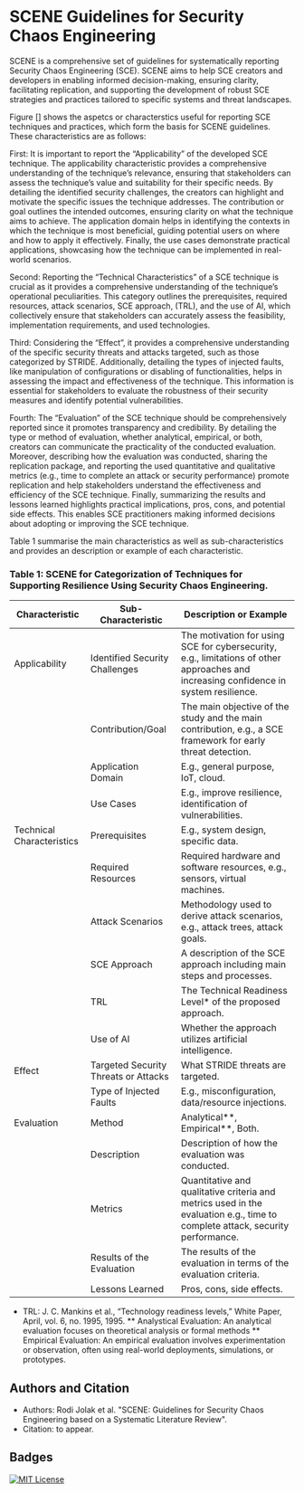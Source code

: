 # SCENE Guidelines for Security Chaos Engineering
SCENE is a comprehensive set of guidelines for systematically reporting Security Chaos Engineering (SCE).
SCENE aims to help  SCE creators and developers in enabling informed decision-making, ensuring clarity, facilitating replication, and supporting the development of robust SCE strategies and practices tailored to specific systems and threat landscapes.

Figure [] shows the aspetcs or characterstics useful for reporting SCE techniques and practices, which form the basis for SCENE guidelines. These characteristics are as follows:

First: It is important to report the “Applicability” of the developed SCE technique. The applicability characteristic provides a comprehensive understanding of the technique’s relevance, ensuring that stakeholders can assess the technique’s value and suitability for their specific needs. By detailing the identified security challenges, the creators can highlight and motivate the specific issues the technique addresses. The contribution or goal outlines the intended outcomes, ensuring clarity on what the technique aims to achieve. The application domain helps in identifying the contexts in which the technique is most beneficial, guiding potential users on where and how to apply it effectively. Finally, the use cases demonstrate practical applications, showcasing how the technique can be implemented in real-world scenarios.

Second: Reporting the “Technical Characteristics” of a SCE technique is crucial as it provides a comprehensive understanding of the technique’s operational peculiarities. This category outlines the prerequisites, required resources, attack scenarios, SCE approach, (TRL), and the use of AI, which collectively ensure that stakeholders can accurately assess the feasibility, implementation requirements, and used technologies.

Third: Considering the “Effect”, it provides a comprehensive understanding of the specific security threats and attacks targeted, such as those categorized by STRIDE. Additionally, detailing the types of injected faults, like manipulation of configurations or disabling of functionalities, helps in assessing the impact and effectiveness of the technique. This information is essential for stakeholders to evaluate the robustness of their security measures and identify potential vulnerabilities.

Fourth: The “Evaluation” of the SCE technique should be comprehensively reported since it promotes transparency and credibility. By detailing the type or method of evaluation, whether analytical, empirical, or both, creators can communicate the practicality of the conducted evaluation. Moreover, describing how the evaluation was conducted, sharing the replication package, and reporting the used quantitative and qualitative metrics (e.g., time to complete an attack or security performance) promote replication and help stakeholders understand the effectiveness and efficiency of the SCE technique. Finally, summarizing the results and lessons learned highlights
practical implications, pros, cons, and potential side effects. This enables SCE practitioners making informed decisions about adopting or improving the SCE technique.

Table 1 summarise the main characteristics as well as sub-characteristics and provides an description or example of each characteristic. 


### Table 1: SCENE for Categorization of Techniques for Supporting Resilience Using Security Chaos Engineering.

| **Characteristic**              | **Sub-Characteristic**                   | **Description or Example**                                                                 |
|--------------------------|------------------------------------|---------------------------------------------------------------------------------------------|
| Applicability            | Identified Security Challenges     | The motivation for using SCE for cybersecurity, e.g., limitations of other approaches and increasing confidence in system resilience. |
|                          | Contribution/Goal                  | The main objective of the study and the main contribution, e.g., a SCE framework for early threat detection. |
|                          | Application Domain                 | E.g., general purpose, IoT, cloud.                                                          |
|                          | Use Cases                          | E.g., improve resilience, identification of vulnerabilities.                                |
| Technical Characteristics| Prerequisites                      | E.g., system design, specific data.                                                         |
|                          | Required Resources                 | Required hardware and software resources, e.g., sensors, virtual machines.                 |
|                          | Attack Scenarios                   | Methodology used to derive attack scenarios, e.g., attack trees, attack goals.             |
|                          | SCE Approach                       | A description of the SCE approach including main steps and processes.                      |
|                          | TRL                                | The Technical Readiness Level* of the proposed approach.                                    |
|                          | Use of AI                          | Whether the approach utilizes artificial intelligence.                                     |
| Effect                   | Targeted Security Threats or Attacks | What STRIDE threats are targeted.                                                         |
|                          | Type of Injected Faults            | E.g., misconfiguration, data/resource injections.                                          |
| Evaluation               | Method                             | Analytical**, Empirical**, Both.                                                               |
|                          | Description                        | Description of how the evaluation was conducted.                                           |
|                          | Metrics                            | Quantitative and qualitative criteria and metrics used in the evaluation e.g., time to complete attack, security performance. |
|                          | Results of the Evaluation          | The results of the evaluation in terms of the evaluation criteria.                         |
|                          | Lessons Learned                    | Pros, cons, side effects.                                                                  |

* TRL: J. C. Mankins et al., “Technology readiness levels,” White Paper, April, vol. 6, no. 1995, 1995.
** Analystical Evaluation: An analytical evaluation focuses on theoretical analysis or formal methods
** Empirical Evaluation: An empirical evaluation involves experimentation or observation, often using real-world deployments, simulations, or prototypes.

## Authors and Citation

- Authors: Rodi Jolak et al. "SCENE: Guidelines for Security Chaos Engineering based on a Systematic Literature Review".
- Citation: to appear.

## Badges

[![MIT License](https://img.shields.io/badge/License-MIT-green.svg)](https://choosealicense.com/licenses/mit/)
